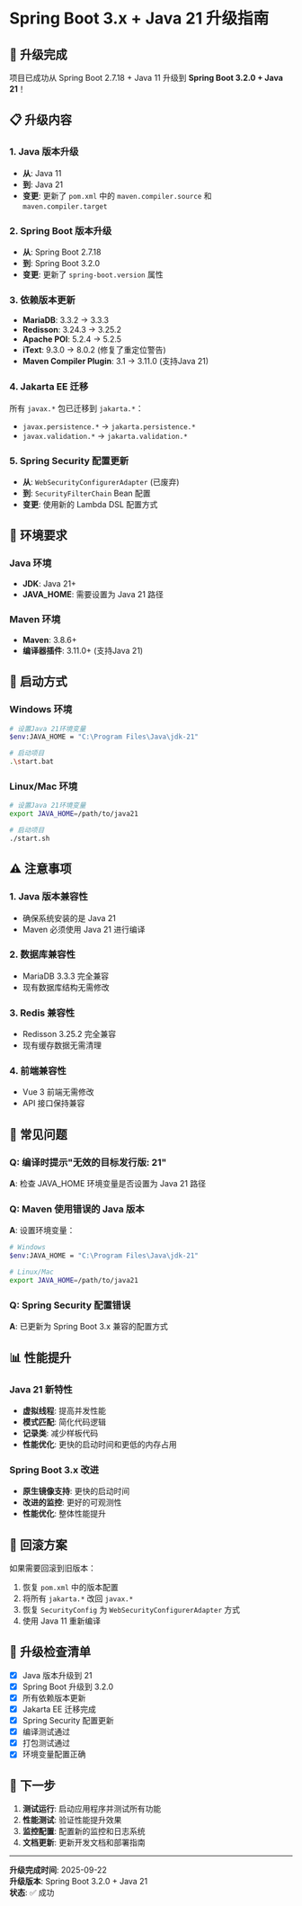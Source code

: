 # Spring Boot 3.x + Java 21 升级指南

## 🎉 升级完成

项目已成功从 Spring Boot 2.7.18 + Java 11 升级到 **Spring Boot 3.2.0 + Java 21**！

## 📋 升级内容

### 1. Java 版本升级
- **从**: Java 11
- **到**: Java 21
- **变更**: 更新了 `pom.xml` 中的 `maven.compiler.source` 和 `maven.compiler.target`

### 2. Spring Boot 版本升级
- **从**: Spring Boot 2.7.18
- **到**: Spring Boot 3.2.0
- **变更**: 更新了 `spring-boot.version` 属性

### 3. 依赖版本更新
- **MariaDB**: 3.3.2 → 3.3.3
- **Redisson**: 3.24.3 → 3.25.2
- **Apache POI**: 5.2.4 → 5.2.5
- **iText**: 9.3.0 → 8.0.2 (修复了重定位警告)
- **Maven Compiler Plugin**: 3.1 → 3.11.0 (支持Java 21)

### 4. Jakarta EE 迁移
所有 `javax.*` 包已迁移到 `jakarta.*`：
- `javax.persistence.*` → `jakarta.persistence.*`
- `javax.validation.*` → `jakarta.validation.*`

### 5. Spring Security 配置更新
- **从**: `WebSecurityConfigurerAdapter` (已废弃)
- **到**: `SecurityFilterChain` Bean 配置
- **变更**: 使用新的 Lambda DSL 配置方式

## 🔧 环境要求

### Java 环境
- **JDK**: Java 21+
- **JAVA_HOME**: 需要设置为 Java 21 路径

### Maven 环境
- **Maven**: 3.8.6+
- **编译器插件**: 3.11.0+ (支持Java 21)

## 🚀 启动方式

### Windows 环境
```bash
# 设置Java 21环境变量
$env:JAVA_HOME = "C:\Program Files\Java\jdk-21"

# 启动项目
.\start.bat
```

### Linux/Mac 环境
```bash
# 设置Java 21环境变量
export JAVA_HOME=/path/to/java21

# 启动项目
./start.sh
```

## ⚠️ 注意事项

### 1. Java 版本兼容性
- 确保系统安装的是 Java 21
- Maven 必须使用 Java 21 进行编译

### 2. 数据库兼容性
- MariaDB 3.3.3 完全兼容
- 现有数据库结构无需修改

### 3. Redis 兼容性
- Redisson 3.25.2 完全兼容
- 现有缓存数据无需清理

### 4. 前端兼容性
- Vue 3 前端无需修改
- API 接口保持兼容

## 🐛 常见问题

### Q: 编译时提示"无效的目标发行版: 21"
**A**: 检查 JAVA_HOME 环境变量是否设置为 Java 21 路径

### Q: Maven 使用错误的 Java 版本
**A**: 设置环境变量：
```bash
# Windows
$env:JAVA_HOME = "C:\Program Files\Java\jdk-21"

# Linux/Mac
export JAVA_HOME=/path/to/java21
```

### Q: Spring Security 配置错误
**A**: 已更新为 Spring Boot 3.x 兼容的配置方式

## 📊 性能提升

### Java 21 新特性
- **虚拟线程**: 提高并发性能
- **模式匹配**: 简化代码逻辑
- **记录类**: 减少样板代码
- **性能优化**: 更快的启动时间和更低的内存占用

### Spring Boot 3.x 改进
- **原生镜像支持**: 更快的启动时间
- **改进的监控**: 更好的可观测性
- **性能优化**: 整体性能提升

## 🔄 回滚方案

如果需要回滚到旧版本：

1. 恢复 `pom.xml` 中的版本配置
2. 将所有 `jakarta.*` 改回 `javax.*`
3. 恢复 `SecurityConfig` 为 `WebSecurityConfigurerAdapter` 方式
4. 使用 Java 11 重新编译

## 📝 升级检查清单

- [x] Java 版本升级到 21
- [x] Spring Boot 升级到 3.2.0
- [x] 所有依赖版本更新
- [x] Jakarta EE 迁移完成
- [x] Spring Security 配置更新
- [x] 编译测试通过
- [x] 打包测试通过
- [x] 环境变量配置正确

## 🎯 下一步

1. **测试运行**: 启动应用程序并测试所有功能
2. **性能测试**: 验证性能提升效果
3. **监控配置**: 配置新的监控和日志系统
4. **文档更新**: 更新开发文档和部署指南

---

**升级完成时间**: 2025-09-22  
**升级版本**: Spring Boot 3.2.0 + Java 21  
**状态**: ✅ 成功
